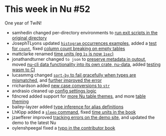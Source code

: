 # This week in Nu #52

One year of TwiN!

* samhedin changed per-directory environments to [run exit scripts in the original directory](https://github.com/nushell/nushell/pull/2352)
* JosephTLyons updated [`histogram` occurrences examples](https://github.com/nushell/nushell/pull/2354), added a [test for `count`](https://github.com/nushell/nushell/pull/2358), fixed [column count breaking on empty tables](https://github.com/nushell/nushell/pull/2374)
* mattclarke renamed [time units (eg `1s` is now `1sec`)](https://github.com/nushell/nushell/pull/2356)
* jonathandturner changed `to json` to [preserve metadata in output](https://github.com/nushell/nushell/pull/2359), moved [nu-cli data functionality into its own crate, nu-data](https://github.com/nushell/nushell/pull/2369), added [testing wasm to CI](https://github.com/nushell/nushell/pull/2372)
* lucasmmg changed [`sort-by` to fail gracefully when types are mismatched](https://github.com/nushell/nushell/pull/2360), and [further improved the error](https://github.com/nushell/nushell/pull/2366)
* rrichardson added [new case conversions to `str`](https://github.com/nushell/nushell/pull/2363)
* andrasio cleaned up [config settings logic](https://github.com/nushell/nushell/pull/2364)
* fdncred added support for [more Nu table themes](https://github.com/nushell/nushell/pull/2365), and more [table theming](https://github.com/nushell/nushell/pull/2378)
* bailey-layzer added [type inference for alias definitions](https://github.com/nushell/nushell/pull/2377)
* LhKipp added a [`sleep` command](https://github.com/nushell/nushell/pull/2381), fixed [time units in the book](https://github.com/nushell/book/pull/125)
* jzaefferer improved [tracking errors on the demo site](https://github.com/nushell/demo/pull/59), and updated the demo to the latest Nu
* oylenshpeegal fixed a [typo in the contributor book](https://github.com/nushell/contributor-book/pull/28)
